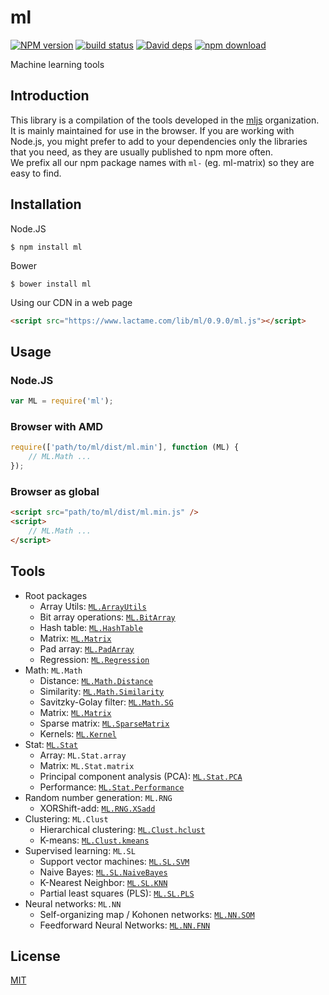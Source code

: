 # ml

  [![NPM version][npm-image]][npm-url]
  [![build status][travis-image]][travis-url]
  [![David deps][david-image]][david-url]
  [![npm download][download-image]][download-url]

Machine learning tools

## Introduction

This library is a compilation of the tools developed in the [mljs](https://github.com/mljs) organization.  
It is mainly maintained for use in the browser. If you are working with Node.js, you might prefer to add
to your dependencies only the libraries that you need, as they are usually published to npm more often.  
We prefix all our npm package names with `ml-` (eg. ml-matrix) so they are easy to find.

## Installation

Node.JS
```
$ npm install ml
```

Bower
```
$ bower install ml
```

Using our CDN in a web page
```html
<script src="https://www.lactame.com/lib/ml/0.9.0/ml.js"></script>
```

## Usage

### Node.JS
```js
var ML = require('ml');
```

### Browser with AMD
```js
require(['path/to/ml/dist/ml.min'], function (ML) {
    // ML.Math ...
});
```

### Browser as global
```html
<script src="path/to/ml/dist/ml.min.js" />
<script>
    // ML.Math ...
</script>
```

## Tools

* Root packages
    * Array Utils: [`ML.ArrayUtils`](https://github.com/mljs/array-utils)
    * Bit array operations: [`ML.BitArray`](https://github.com/mljs/bit-array)
    * Hash table: [`ML.HashTable`](https://github.com/mljs/hash-table)
    * Matrix: [`ML.Matrix`](https://github.com/mljs/matrix)
    * Pad array: [`ML.PadArray`](https://github.com/mljs/pad-array)
    * Regression: [`ML.Regression`](https://github.com/mljs/regression)
* Math: `ML.Math`
    * Distance: [`ML.Math.Distance`](https://github.com/mljs/distance)
    * Similarity: [`ML.Math.Similarity`](https://github.com/mljs/distance)
    * Savitzky-Golay filter: [`ML.Math.SG`](https://github.com/mljs/savitzky-golay)
    * Matrix: [`ML.Matrix`](https://github.com/mljs/matrix)
    * Sparse matrix: [`ML.SparseMatrix`](https://github.com/mljs/sparse-matrix)
    * Kernels: [`ML.Kernel`](https://github.com/mljs/kernel)
* Stat: [`ML.Stat`](https://github.com/mljs/stat)
    * Array: `ML.Stat.array`
    * Matrix: `ML.Stat.matrix`
    * Principal component analysis (PCA): [`ML.Stat.PCA`](https://github.com/mljs/pca)
    * Performance: [`ML.Stat.Performance`](https://github.com/mljs/performance)
* Random number generation: `ML.RNG`
    * XORShift-add: [`ML.RNG.XSadd`](https://github.com/mljs/xsadd)
* Clustering: `ML.Clust`
    * Hierarchical clustering: [`ML.Clust.hclust`](https://github.com/mljs/hclust)
    * K-means: [`ML.Clust.kmeans`](https://github.com/mljs/kmeans)
* Supervised learning: `ML.SL`
    * Support vector machines: [`ML.SL.SVM`](https://github.com/mljs/svm)
    * Naive Bayes: [`ML.SL.NaiveBayes`](https://github.com/mljs/naive-bayes)
    * K-Nearest Neighbor: [`ML.SL.KNN`](https://github.com/mljs/knn)
    * Partial least squares (PLS): [`ML.SL.PLS`](https://github.com/mljs/pls)
* Neural networks: `ML.NN`
    * Self-organizing map / Kohonen networks: [`ML.NN.SOM`](https://github.com/mljs/som)
    * Feedforward Neural Networks: [`ML.NN.FNN`](https://github.com/mljs/feedforward-neural-networks)

## License

  [MIT](./LICENSE)

[npm-image]: https://img.shields.io/npm/v/ml.svg?style=flat-square
[npm-url]: https://www.npmjs.com/package/ml
[travis-image]: https://img.shields.io/travis/mljs/ml/master.svg?style=flat-square
[travis-url]: https://travis-ci.org/mljs/ml
[david-image]: https://img.shields.io/david/mljs/ml.svg?style=flat-square
[david-url]: https://david-dm.org/mljs/ml
[download-image]: https://img.shields.io/npm/dm/ml.svg?style=flat-square
[download-url]: https://www.npmjs.com/package/ml
